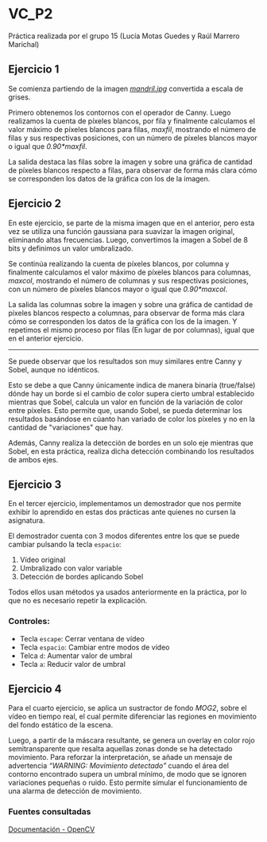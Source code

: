 # VC_P2

Práctica realizada por el grupo 15 (Lucía Motas Guedes y Raúl Marrero Marichal)

## Ejercicio 1

Se comienza partiendo de la imagen _[mandril.jpg](https://github.com/ByLucky5/VC_P2/blob/main/mandril.jpg)_ convertida a escala de grises.

Primero obtenemos los contornos con el operador de Canny. Luego realizamos la cuenta de píxeles blancos, por fila y finalmente calculamos el valor máximo de píxeles blancos para filas, _maxfil_, mostrando el número de filas y sus respectivas posiciones, con un número de píxeles blancos mayor o igual que _0.90*maxfil_.

La salida destaca las filas sobre la imagen y sobre una gráfica de cantidad de píxeles blancos respecto a filas, para observar de forma más clara cómo se corresponden los datos de la gráfica con los de la imagen.

## Ejercicio 2

En este ejercicio, se parte de la misma imagen que en el anterior, pero esta vez se utiliza una función gaussiana para suavizar la imagen original, eliminando altas frecuencias. Luego, convertimos la imagen a Sobel de 8 bits y definimos un valor umbralizado.

Se continúa realizando la cuenta de píxeles blancos, por columna y finalmente calculamos el valor máximo de píxeles blancos para columnas, _maxcol_, mostrando el número de columnas y sus respectivas posiciones, con un número de píxeles blancos mayor o igual que _0.90*maxcol_.

La salida las columnas sobre la imagen y sobre una gráfica de cantidad de píxeles blancos respecto a columnas, para observar de forma más clara cómo se corresponden los datos de la gráfica con los de la imagen. Y repetimos el mismo proceso por filas (En lugar de por columnas), igual que en el anterior ejercicio.

---
Se puede observar que los resultados son muy similares entre Canny y Sobel, aunque no idénticos.

Esto se debe a que Canny únicamente indica de manera binaria (true/false) dónde hay un borde si el cambio de color supera cierto umbral establecido mientras que Sobel, calcula un valor en función de la variación de color entre píxeles. Esto permite que, usando Sobel, se pueda determinar los resultados basándose en cúanto han variado de color los píxeles y no en la cantidad de "variaciones" que hay.

Además, Canny realiza la detección de bordes en un solo eje mientras que Sobel, en esta práctica, realiza dicha detección combinando los resultados de ambos ejes.

## Ejercicio 3

En el tercer ejercicio, implementamos un demostrador que nos permite exhibir lo aprendido en estas dos prácticas ante quienes no cursen la asignatura.

El demostrador cuenta con 3 modos diferentes entre los que se puede cambiar pulsando la tecla `espacio`:

1. Vídeo original
2. Umbralizado con valor variable
3. Detección de bordes aplicando Sobel

Todos ellos usan métodos ya usados anteriormente en la práctica, por lo que no es necesario repetir la explicación.

### Controles:
- Tecla `escape`: Cerrar ventana de vídeo
- Tecla `espacio`: Cambiar entre modos de vídeo
- Telca `d`: Aumentar valor de umbral
- Tecla `a`: Reducir valor de umbral

## Ejercicio 4

Para el cuarto ejercicio, se aplica un sustractor de fondo _MOG2_, sobre el vídeo en tiempo real, el cual permite diferenciar las regiones en movimiento del fondo estático de la escena.

Luego, a partir de la máscara resultante, se genera un overlay en color rojo semitransparente que resalta aquellas zonas donde se ha detectado movimiento. Para reforzar la interpretación, se añade un mensaje de advertencia _“WARNING: Movimiento detectado”_ cuando el área del contorno encontrado supera un umbral mínimo, de modo que se ignoren variaciones pequeñas o ruido. Esto permite simular el funcionamiento de una alarma de detección de movimiento.

### Fuentes consultadas

[Documentación - OpenCV](https://docs.opencv.org/4.x/)